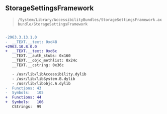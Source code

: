 ## StorageSettingsFramework

> `/System/Library/AccessibilityBundles/StorageSettingsFramework.axbundle/StorageSettingsFramework`

```diff

-2963.3.13.1.0
-  __TEXT.__text: 0xd48
+2963.10.8.0.0
+  __TEXT.__text: 0xd6c
   __TEXT.__auth_stubs: 0x160
   __TEXT.__objc_methlist: 0x24c
   __TEXT.__cstring: 0x36c

   - /usr/lib/libAccessibility.dylib
   - /usr/lib/libSystem.B.dylib
   - /usr/lib/libobjc.A.dylib
-  Functions: 43
-  Symbols:   105
+  Functions: 44
+  Symbols:   106
   CStrings:  99
 

```
